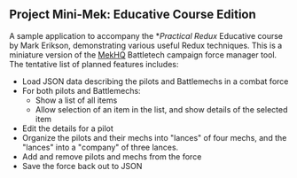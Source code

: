 ## Project Mini-Mek: Educative Course Edition
A sample application to accompany the **Practical Redux* Educative course by Mark Erikson, demonstrating various useful Redux techniques.
This is a miniature version of the [MekHQ](http://megamek.info/mekhq) Battletech campaign force manager tool.  The tentative list of planned features includes:
- Load JSON data describing the pilots and Battlemechs in a combat force
- For both pilots and Battlemechs:
  - Show a list of all items
  - Allow selection of an item in the list, and show details of the selected item
- Edit the details for a pilot
- Organize the pilots and their mechs into "lances" of four mechs, and the "lances" into a "company" of three lances.
- Add and remove pilots and mechs from the force
- Save the force back out to JSON